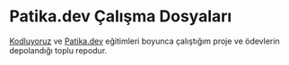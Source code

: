 # Patika.dev Çalışma Dosyaları
[Kodluyoruz](https://www.kodluyoruz.org/) ve [Patika.dev](https://app.patika.dev/) eğitimleri boyunca çalıştığım proje ve ödevlerin depolandığı toplu repodur.
